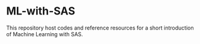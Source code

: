 # ML-with-SAS
This repository host codes and reference resources for a short introduction of Machine Learning with SAS.
